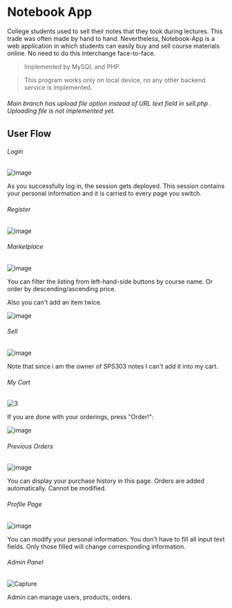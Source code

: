 # Notebook App

College students used to sell their notes that they took during lectures. This trade was often made by hand to hand. Nevertheless, Notebook-App is a web application in which students can easily buy and sell course materials online. No need to do this interchange face-to-face.

> Implemented by MySQL and PHP.

> This program works only on local device, no any other backend service is implemented.



###### Main branch has upload file option instead of URL text field in sell.php . Uploading file is not implemented yet.



## User Flow

###### Login 

![image](https://user-images.githubusercontent.com/68128434/119728027-ab5a2a80-be7b-11eb-97fd-45cbd86b2315.png)

As you successfully log in, the session gets deployed. This session contains your personal information and it is carried to every page you switch. 



###### Register

![image](https://user-images.githubusercontent.com/68128434/119728218-dfcde680-be7b-11eb-89e2-125d41bf43e6.png)



###### Marketplace

![image](https://user-images.githubusercontent.com/68128434/119730287-3a684200-be7e-11eb-9dbb-57a84fb0bbc9.png)

You can filter the listing from left-hand-side buttons by course name. Or order by descending/ascending price. 

Also you can't add an item twice.

![image](https://user-images.githubusercontent.com/68128434/119729224-148e6d80-be7d-11eb-88a3-a894f099df21.png)





###### Sell

![image](https://user-images.githubusercontent.com/68128434/119730046-f9702d80-be7d-11eb-90fe-4d6113e0dcb4.png)

Note that since i am the owner of SPS303 notes I can't add it into my cart.





###### My Cart

![3](https://user-images.githubusercontent.com/68128434/119728921-aea1e600-be7c-11eb-83a5-17dc125f9bb4.JPG)

If you are done with your orderings, press "Order!":

![image](https://user-images.githubusercontent.com/68128434/119729300-2d971e80-be7d-11eb-8bea-b179e2e46bda.png)





###### Previous Orders

![image](https://user-images.githubusercontent.com/68128434/119729412-4dc6dd80-be7d-11eb-870f-1c53e5f6c8f1.png)

You can display your purchase history in this page. Orders are added automatically. Cannot be modified.





###### Profile Page

![image](https://user-images.githubusercontent.com/68128434/119729857-cc237f80-be7d-11eb-9c28-2e0516a2b0c3.png)

You can modify your personal information. You don't have to fill all input text fields. Only those filled will change corresponding information.



###### Admin Panel

![Capture](https://user-images.githubusercontent.com/68128434/119730980-0ccfc880-be7f-11eb-8bd4-7dae68dfc1fc.JPG)

Admin can manage users, products, orders.